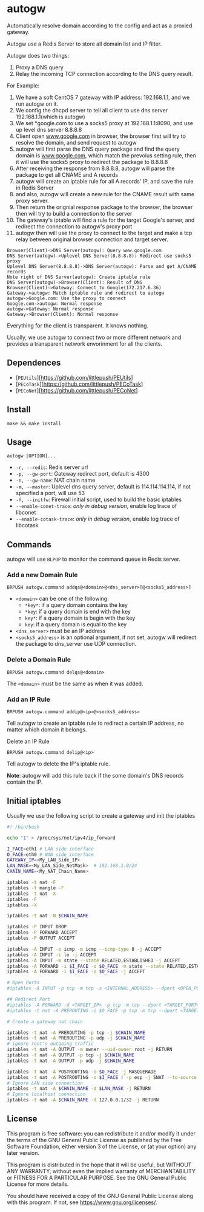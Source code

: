 # autogw

Automatically resolve domain according to the config and act as a proxied gateway.

Autogw use a Redis Server to store all domain list and IP filter.

Autogw does two things:

1. Proxy a DNS query
2. Relay the incoming TCP connection according to the DNS query result.

For Example:

1. We have a soft CentOS 7 gateway with IP address: 192.168.1.1, and we run autogw on it.
2. We config the dhcpd server to tell all client to use dns server 192.168.1.1(which is autogw)
3. We set *google.com to use a socks5 proxy at 192.168.1.1:8090, and use up level dns server 8.8.8.8
4. Client open www.google.com in browser, the browser first will try to resolve the domain, and send request to autogw
5. autogw will first parse the DNS query package and find the query domain is www.google.com, which match the prevoius setting rule, then it will use the socks5 proxy to redirect the package to 8.8.8.8
6. After receiving the response from 8.8.8.8, autogw will parse the package to get all CNAME and A records
7. autogw will create an iptable rule for all A records' IP, and save the rule in Redis Server
8. and also, autogw will create a new rule for the CNAME result with same proxy server.
9. Then return the orignial response package to the browser, the browser then will try to build a connection to the server
10. The gateway's iptable will find a rule for the target Google's server, and redirect the connection to autogw's proxy port
11. autogw then will use the proxy to connect to the target and make a tcp relay between original browser connection and target server.

```sequence
Browser(Client)->DNS Server(autogw): Query www.google.com
DNS Server(autogw)->Uplevel DNS Server(8.8.8.8): Redirect use socks5 proxy
Uplevel DNS Server(8.8.8.8)->DNS Server(autogw): Parse and get A/CNAME records
Note right of DNS Server(autogw): Create iptable rule
DNS Server(autogw)->Browser(Client): Result of DNS
Browser(Client)->Gateway: Connect to Google(172.217.6.36)
Gateway->autogw: Match iptable rule and redirect to autogw
autogw->Google.com: Use the proxy to connect
Google.com->autogw: Normal response
autogw->Gateway: Normal response
Gateway->Browser(Client): Normal response

```

Everything for the client is transparent. It knows nothing.

Usually, we use autogw to connect two or more different network and provides a transparent network envorinment for all the clients.

## Dependences

* [`PEUtils`][https://github.com/littlepush/PEUtils]
* [`PECoTask`][https://github.com/littlepush/PECoTask]
* [`PECoNet`][https://github.com/littlepush/PECoNet]

## Install

```
make && make install
```



## Usage

```
autogw [OPTION]...
```

* `-r, --redis`: Redis server url
* `-p, --gw-port`: Gateway redirect port, default is 4300
* `-n, --gw-name`: NAT chain name
* `-m, --master`: Uplevel dns query server, default is 114.114.114.114, if not specified a port, will use 53
* `-f, --initfw`: Firewall initial script, used to build the basic iptables
* `--enable-conet-trace`: *only in debug version*, enable log trace of libconet
* `--enable-cotask-trace`: *only in debug version*, enable log trace of libcotask

## Commands

autogw will use `BLPOP` to monitor the command queue in Redis server.

### Add a new Domain Rule

```
BRPUSH autogw.command addqs@<domain>@<dns_server>[@<socks5_address>]
```

* `<domain>` can be one of the following:
  * `*key*`: if a query domain contains the key
  * `*key`: if a query domain is end with the key
  * `key*`: if a query domain is begin with the key
  * `key`: if a query domain is equal to the key
* `<dns_server>` must be an IP address
* `<socks5_address>` is an optional argument, if not set, autogw will redirect the package to dns_server use UDP connection.

### Delete a Domain Rule

```
BRPUSH autogw.command delqs@<domain>
```

The `<domain>` must be the same as when it was added.

### Add an IP Rule

```
BRPUSH autogw.command addip@<ip>@<socks5_address>
```

Tell autogw to create an iptable rule to redirect a certain IP address, no matter which domain it belongs.

Delete an IP Rule

```
BRPUSH autogw.command delip@<ip>
```

Tell autogw to delete the IP's iptable rule.

**Note**: autogw will add this rule back if the some domain's DNS records contain the IP.



## Initial iptables

Usually we use the following script to create a gateway and init the iptables

```bash
#! /bin/bash

echo "1" > /proc/sys/net/ipv4/ip_forward

I_FACE=eth1	# LAN side interface
O_FACE=eth0	# WAN side interface
GATEWAY_IP=<My_LAN_Side_IP>
LAN_MASK=<My_LAN_Side_NetMask>  # 192.168.1.0/24
CHAIN_NAME=<My_NAT_Chain_Name>

iptables -t nat -F
iptables -t mangle -F
iptables -t nat -X
iptables -F
iptables -X

iptables -t nat -N $CHAIN_NAME

iptables -P INPUT DROP
iptables -P FORWARD ACCEPT
iptables -P OUTPUT ACCEPT

iptables -A INPUT -p icmp -m icmp --icmp-type 8 -j ACCEPT
iptables -A INPUT -i lo -j ACCEPT
iptables -A INPUT -m state --state RELATED,ESTABLISHED -j ACCEPT
iptables -A FORWARD -i $I_FACE -o $O_FACE -m state --state RELATED,ESTABLISHED -j ACCEPT
iptables -A FORWARD -i $I_FACE -o $O_FACE -j ACCEPT

# Open Ports
#iptables -A INPUT -p tcp -m tcp -s <INTERNAL_ADDRESS> --dport <OPEN_PORT> -j ACCEPT

## Redirect Port
#iptables -A FORWARD -d <TARGET_IP> -p tcp -m tcp --dport <TARGET_PORT> -j ACCEPT
#iptables -t nat -A PREROUTING -i $O_FACE -p tcp -m tcp --dport <TARGET_PORT> -j DNAT --to-destination <TARGET_IP>:<TARGET_PORT>

# Create a gateway nat chain

iptables -t nat -A PREROUTING -p tcp -j $CHAIN_NAME
iptables -t nat -A PREROUTING -p udp -j $CHAIN_NAME
# ignore root's outgoing traffic
iptables -t nat -A OUTPUT -m owner --uid-owner root -j RETURN
iptables -t nat -A OUTPUT -p tcp -j $CHAIN_NAME
iptables -t nat -A OUTPUT -p udp -j $CHAIN_NAME

iptables -t nat -A POSTROUTING -o $O_FACE -j MASQUERADE
iptables -t nat -A POSTROUTING -o $I_FACE ! -p esp -j SNAT --to-source $GATEWAY_IP
# Ignore LAN side connection
iptables -t nat -A $CHAIN_NAME -d $LAN_MASK -j RETURN
# Ignore localhost connection
iptables -t nat -A $CHAIN_NAME -d 127.0.0.1/32 -j RETURN

```



## License

This program is free software: you can redistribute it and/or modify it under the terms of the GNU General Public License as published by the Free Software Foundation, either version 3 of the License, or (at your option) any later version.

This program is distributed in the hope that it will be useful, but WITHOUT ANY WARRANTY; without even the implied warranty of MERCHANTABILITY or FITNESS FOR A PARTICULAR PURPOSE.  See the GNU General Public License for more details.

You should have received a copy of the GNU General Public License along with this program.  If not, see <https://www.gnu.org/licenses/>.

